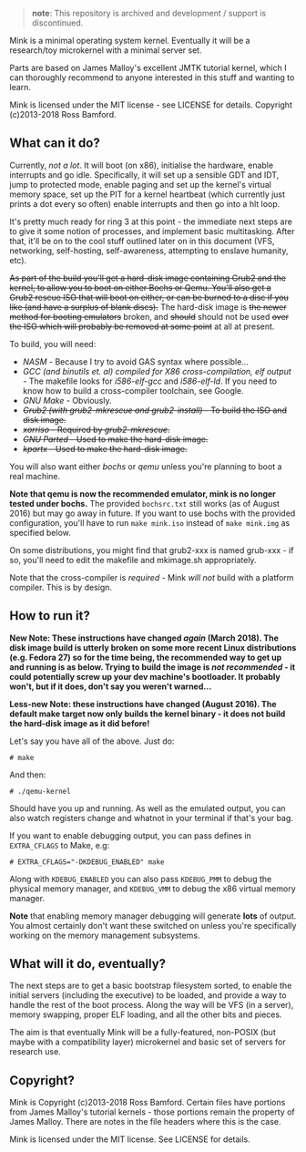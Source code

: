 > **note**: This repository is archived and development / support is discontinued.

Mink is a minimal operating system kernel. Eventually it will be a research/toy microkernel with a minimal server set.

Parts are based on James Malloy's excellent JMTK tutorial kernel, which I can thoroughly recommend to anyone interested in this stuff and wanting to learn.

Mink is licensed under the MIT license - see LICENSE for details. Copyright (c)2013-2018 Ross Bamford.

What can it do?
---------------

Currently, *not a lot*. It will boot (on x86), initialise the hardware, enable interrupts and go idle. Specifically, it will set up a sensible GDT and IDT, jump to protected mode, enable paging and set up the kernel's virtual memory space, set up the PIT for a kernel heartbeat (which currently just prints a dot every so often) enable interrupts and then go into a hlt loop.

It's pretty much ready for ring 3 at this point - the immediate next steps are to give it some notion of processes, and implement basic multitasking. After that, it'll be on to the cool stuff outlined later on in this document (VFS, networking, self-hosting, self-awareness, attempting to enslave humanity, etc). 

~~As part of the build you'll get a hard-disk image containing Grub2 and the kernel, to allow you to boot on either Bochs or Qemu. You'll also get a Grub2 rescue ISO that will boot on either, or can be burned to a disc if you like (and have a surplus of blank discs).~~
The hard-disk image is ~~the newer method for booting emulators~~ broken, and ~~should~~ should not be used ~~over the ISO which will probably be removed at some point~~ at all at present.

To build, you will need:

* *NASM* - Because I try to avoid GAS syntax where possible...
* *GCC (and binutils et. al) compiled for X86 cross-compilation, elf output* - The makefile looks for *i586-elf-gcc* and *i586-elf-ld*. If you need to know how to build a cross-compiler toolchain, see Google.
* *GNU Make* - Obviously.
* ~~*Grub2 (with grub2-mkrescue and grub2-install)* - To build the ISO and disk image.~~
* ~~*xorriso* - Required by *grub2-mkrescue*.~~
* ~~*GNU Parted* - Used to make the hard-disk image.~~
* ~~*kpartx* - Used to make the hard-disk image.~~

You will also want either *bochs* or *qemu* unless you're planning to boot a real machine. 

**Note that qemu is now the recommended emulator, mink is no longer tested under bochs.** The provided `bochsrc.txt` still works (as of August 2016) but may go away in future. If you want to use bochs with the provided configuration, you'll have to run `make mink.iso` instead of `make mink.img` as specified below.

On some distributions, you might find that grub2-xxx is named grub-xxx - if so, you'll need to edit the makefile and mkimage.sh appropriately.

Note that the cross-compiler is *required* - Mink _will not_ build with a platform compiler. This is by design.

How to run it?
--------------

**New Note: These instructions have changed _again_ (March 2018). The disk image build is utterly broken on some more recent Linux distributions (e.g. Fedora 27) so for the time being, the recommended way to get up and running is as below. Trying to build the image is _not recommended_ - it could potentially screw up your dev machine's bootloader. It probably won't, but if it does, don't say you weren't warned...**

**Less-new Note: these instructions have changed (August 2016). The default make target now only builds the kernel binary - it does not build the hard-disk image as it did before!**

Let's say you have all of the above. Just do:

```
# make
```

And then:

```
# ./qemu-kernel
```

Should have you up and running. As well as the emulated output, you can also watch registers change and whatnot in your terminal if that's your bag.

If you want to enable debugging output, you can pass defines in `EXTRA_CFLAGS` to Make, e.g:

```
# EXTRA_CFLAGS="-DKDEBUG_ENABLED" make
```

Along with `KDEBUG_ENABLED` you can also pass `KDEBUG_PMM` to debug the physical memory manager, and `KDEBUG_VMM` to debug the x86 virtual memory manager.

**Note** that enabling memory manager debugging will generate **lots** of output. You almost certainly don't want these switched on unless you're specifically working on the memory management subsystems.

What will it do, eventually?
----------------------------

The next steps are to get a basic bootstrap filesystem sorted, to enable the initial servers (including the executive) to be loaded, and provide a way to handle the rest of the boot process. Along the way will be VFS (in a server), memory swapping, proper ELF loading, and all the other bits and pieces.

The aim is that eventually Mink will be a fully-featured, non-POSIX (but maybe with a compatibility layer) microkernel and basic set of servers for research use.

Copyright?
----------

Mink is Copyright (c)2013-2018 Ross Bamford. Certain files have portions from James Malloy's tutorial kernels - those portions remain the property of James Malloy. There are notes in the file headers where this is the case.

Mink is licensed under the MIT license. See LICENSE for details.

